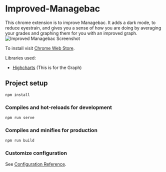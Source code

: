 # Improved-Managebac
This chrome extension is to improve Managebac. It adds a dark mode, to reduce eyestrain, and gives you a sense of how you are doing by averaging your grades and graphing them for you with an improved graph.
![Improved Managebac Screenshot](https://lh3.googleusercontent.com/Re-UPB752KU1DQ2k_cfwBjhm24vxdxz-YAqPNlmsL0fvrlYO_fFh_L5ENCW5NWmWgFDhHPQw7cA=w640-h400-e365)

To install visit [Chrome Web Store](https://chrome.google.com/webstore/detail/improved-managebac/eghkbplibfjmodhhpfeiefaggggfjcoj).

Libraries used:
- [Highcharts](https://www.highcharts.com/) (This is for the Graph)

## Project setup
```
npm install
```

### Compiles and hot-reloads for development
```
npm run serve
```

### Compiles and minifies for production
```
npm run build
```

### Customize configuration
See [Configuration Reference](https://cli.vuejs.org/config/).
